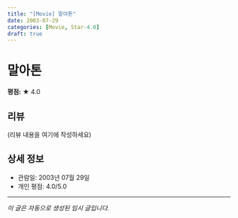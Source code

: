 ```yaml
---
title: "[Movie] 말아톤"
date: 2003-07-29
categories: [Movie, Star-4.0]
draft: true
---
```


# 말아톤

**평점:** ★ 4.0

## 리뷰

(리뷰 내용을 여기에 작성하세요)

## 상세 정보

- 관람일: 2003년 07월 29일
- 개인 평점: 4.0/5.0

---

*이 글은 자동으로 생성된 임시 글입니다.*
